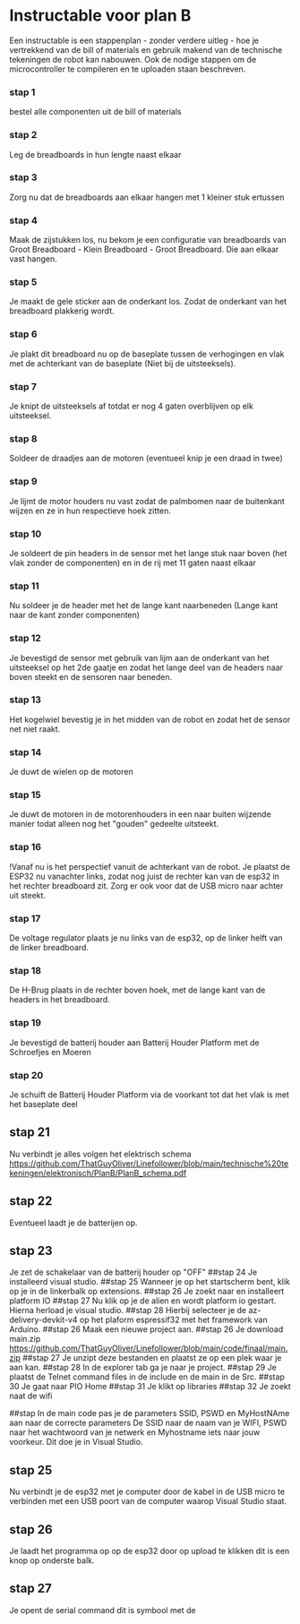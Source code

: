 # Instructable voor plan B

Een instructable is een stappenplan - zonder verdere uitleg - hoe je vertrekkend van de bill of materials en gebruik makend van de technische tekeningen de robot kan nabouwen. Ook de nodige stappen om de microcontroller te compileren en te uploaden staan beschreven.  

### stap 1
bestel alle componenten uit de bill of materials  
### stap 2
Leg de breadboards in hun lengte naast elkaar
### stap 3
Zorg nu dat de breadboards aan elkaar hangen met 1 kleiner stuk ertussen
### stap 4
Maak de zijstukken los, nu bekom je een configuratie van breadboards van Groot Breadboard - Klein Breadboard - Groot Breadboard.
Die aan elkaar vast hangen.
### stap 5
Je maakt de gele sticker aan de onderkant los. Zodat de onderkant van het breadboard plakkerig wordt.
### stap 6
Je plakt dit breadboard nu op de baseplate tussen de verhogingen en vlak met de achterkant van de baseplate (Niet bij de uitsteeksels).
### stap 7
Je knipt de uitsteeksels af  totdat er nog 4 gaten overblijven op elk uitsteeksel.
### stap 8
Soldeer de draadjes aan de motoren (eventueel knip je een draad in twee)
### stap 9
Je lijmt de motor houders nu vast zodat de palmbomen naar de buitenkant wijzen en ze in hun respectieve hoek zitten.
### stap 10
Je soldeert de pin headers in de sensor met het lange stuk naar boven (het vlak zonder de componenten) en in de rij met 11 gaten naast elkaar
### stap 11
Nu soldeer je de header met het de lange kant naarbeneden (Lange kant naar de kant zonder componenten)
### stap 12
Je bevestigd de sensor met gebruik van lijm aan de onderkant van het uitsteeksel op het 2de gaatje en zodat het lange deel van de headers naar boven steekt en de sensoren naar beneden.
### stap 13
Het kogelwiel bevestig je in het midden van de robot en zodat het de sensor net niet raakt.
### stap 14
Je duwt de wielen op de motoren
### stap 15
Je duwt de motoren in de motorenhouders in een naar buiten wijzende manier todat alleen nog het "gouden" gedeelte uitsteekt.
### stap 16
!Vanaf nu is het perspectief vanuit de achterkant van de robot.
Je plaatst de ESP32 nu vanachter links, zodat nog juist de rechter kan van de esp32 in het rechter breadboard zit. Zorg er ook voor dat de USB micro naar achter uit steekt.
### stap 17
De voltage regulator plaats je nu links van de esp32, op de linker helft van de linker breadboard.
### stap 18
De H-Brug plaats in de rechter boven hoek, met de lange kant van de headers in het breadboard.
### stap 19
Je bevestigd de batterij houder aan Batterij Houder Platform met de Schroefjes en Moeren
### stap 20
Je schuift de Batterij Houder Platform via de voorkant tot dat het vlak is met het baseplate deel
## stap 21
Nu verbindt je alles volgen het elektrisch schema
https://github.com/ThatGuyOliver/Linefollower/blob/main/technische%20tekeningen/elektronisch/PlanB/PlanB_schema.pdf
## stap 22
Eventueel laadt je de batterijen op.
## stap 23
Je zet de schakelaar van de batterij houder op "OFF"
##stap 24
Je installeerd visual studio.
##stap 25
Wanneer je op het startscherm bent, klik op je in de linkerbalk op extensions. 
##stap 26
Je zoekt naar en installeert platform IO
##stap 27
Nu klik op je de alien en wordt platform io gestart. Hierna herload je visual studio.
##stap 28
Hierbij selecteer je de az-delivery-devkit-v4 op het plaform espressif32 met het framework van Arduino.
##stap 26
Maak een nieuwe project aan.
##stap 26
Je download main.zip
https://github.com/ThatGuyOliver/Linefollower/blob/main/code/finaal/main.zip
##stap 27
Je unzipt deze bestanden en plaatst ze op een plek waar je aan kan.
##stap 28
In de explorer tab ga je naar je project.
##stap 29
Je plaatst de Telnet command files in de include en de main in de Src.
##stap 30
Je gaat naar PIO Home
##stap 31
Je klikt op libraries
##stap 32
Je zoekt naat de wifi

##stap 
In de main code pas je de parameters SSID, PSWD en MyHostNAme aan naar de correcte parameters
De SSID naar de naam van je WIFI, PSWD naar het wachtwoord van je netwerk en Myhostname iets naar jouw voorkeur.
Dit doe je in Visual Studio.
## stap 25
Nu verbindt je de esp32 met je computer door de kabel in de USB micro te verbinden met een USB poort van de computer waarop Visual Studio staat.
## stap 26
Je laadt het programma op op de esp32 door op upload te klikken dit is een knop op onderste balk.
## stap 27
Je opent de serial command dit is symbool met de 
